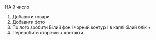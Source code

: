 
НА 9 число
1. Добавити товари
2. Добавити фото 
3. По лого зробити Білий фон і чорний контур І в каплі білий блік +
4. Переробити сторінки + контакти
